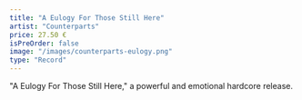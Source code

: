 ```yaml
---
title: "A Eulogy For Those Still Here"
artist: "Counterparts"
price: 27.50 €
isPreOrder: false
image: "/images/counterparts-eulogy.png"
type: "Record"
---
```


"A Eulogy For Those Still Here," a powerful and emotional hardcore release.